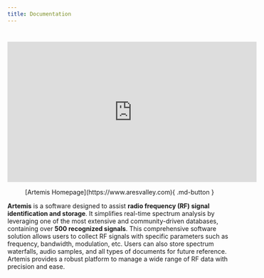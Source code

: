 ```yaml
---
title: Documentation
---
```

#

<div align="center">
    <iframe width="560" height="315" src="https://www.youtube.com/embed/W_8Y_4FvoHI?si=0hBqRnxnzCUWmTxK" title="YouTube video player" frameborder="0" allow="accelerometer; autoplay; clipboard-write; encrypted-media; gyroscope; picture-in-picture; web-share" referrerpolicy="strict-origin-when-cross-origin" allowfullscreen></iframe>
</div>

<p align="center" markdown>
    [Artemis Homepage](https://www.aresvalley.com){ .md-button }
</p>

**Artemis** is a software designed to assist **radio frequency (RF) signal identification and storage**. It simplifies real-time spectrum analysis by leveraging one of the most extensive and community-driven databases, containing over **500 recognized signals**. This comprehensive software solution allows users to collect RF signals with specific parameters such as frequency, bandwidth, modulation, etc. Users can also store spectrum waterfalls, audio samples, and all types of documents for future reference. Artemis provides a robust platform to manage a wide range of RF data with precision and ease.
